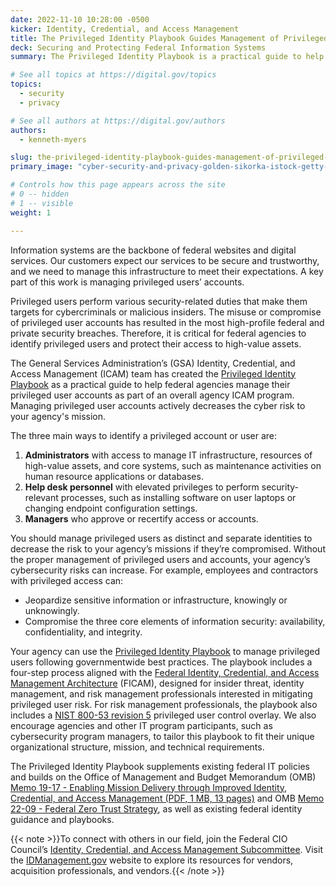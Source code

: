 ```yaml
---
date: 2022-11-10 10:28:00 -0500
kicker: Identity, Credential, and Access Management
title: The Privileged Identity Playbook Guides Management of Privileged User Accounts
deck: Securing and Protecting Federal Information Systems
summary: The Privileged Identity Playbook is a practical guide to help federal agencies implement and manage a privileged user management function as part of an overall agency ICAM program.

# See all topics at https://digital.gov/topics
topics:
  - security
  - privacy

# See all authors at https://digital.gov/authors
authors:
  - kenneth-myers

slug: the-privileged-identity-playbook-guides-management-of-privileged-user-accounts
primary_image: "cyber-security-and-privacy-golden-sikorka-istock-getty-images-1358866874"

# Controls how this page appears across the site
# 0 -- hidden
# 1 -- visible
weight: 1

---
```


Information systems are the backbone of federal websites and digital services. Our customers expect our services to be secure and trustworthy, and we need to manage this infrastructure to meet their expectations. A key part of this work is managing privileged users’ accounts.

Privileged users perform various security-related duties that make them targets for cybercriminals or malicious insiders. The misuse or compromise of privileged user accounts has resulted in the most high-profile federal and private security breaches. Therefore, it is critical for federal agencies to identify privileged users and protect their access to high-value assets.

The General Services Administration’s (GSA) Identity, Credential, and Access Management (ICAM) team has created the [Privileged Identity Playbook](https://playbooks.idmanagement.gov/playbooks/pam/) as a practical guide to help federal agencies manage their privileged user accounts as part of an overall agency ICAM program. Managing privileged user accounts actively decreases the cyber risk to your agency's mission.

The three main ways to identify a privileged account or user are:

1. **Administrators** with access to manage IT infrastructure, resources of high-value assets, and core systems, such as maintenance activities on human resource applications or databases.
2. **Help desk personnel** with elevated privileges to perform security-relevant processes, such as installing software on user laptops or changing endpoint configuration settings.
3. **Managers** who approve or recertify access or accounts.

You should manage privileged users as distinct and separate identities to decrease the risk to your agency’s missions if they’re compromised. Without the proper management of privileged users and accounts, your agency’s cybersecurity risks can increase. For example, employees and contractors with privileged access can:

* Jeopardize sensitive information or infrastructure, knowingly or unknowingly.
* Compromise the three core elements of information security: availability, confidentiality, and integrity.

Your agency can use the [Privileged Identity Playbook](https://playbooks.idmanagement.gov/playbooks/pam/) to manage privileged users following governmentwide best practices. The playbook includes a four-step process aligned with the [Federal Identity, Credential, and Access Management Architecture](https://playbooks.idmanagement.gov/arch/) (FICAM), designed for insider threat, identity management, and risk management professionals interested in mitigating privileged user risk. For risk management professionals, the playbook also includes a [NIST 800-53 revision 5](https://csrc.nist.gov/publications/detail/sp/800-53/rev-5/final) privileged user control overlay. We also encourage agencies and other IT program participants, such as cybersecurity program managers, to tailor this playbook to fit their unique organizational structure, mission, and technical requirements.

The Privileged Identity Playbook supplements existing federal IT policies and builds on the Office of Management and Budget Memorandum (OMB) [Memo 19-17 - Enabling Mission Delivery through Improved Identity, Credential, and Access Management (PDF, 1 MB, 13 pages)](https://www.whitehouse.gov/wp-content/uploads/2019/05/M-19-17.pdf) and OMB [Memo 22-09 - Federal Zero Trust Strategy](https://zerotrust.cyber.gov/federal-zero-trust-strategy/), as well as existing federal identity guidance and playbooks.

{{< note >}}To connect with others in our field, join the Federal CIO Council’s [Identity, Credential, and Access Management Subcommittee](https://www.idmanagement.gov/governance/ficam/). Visit the [IDManagement.gov](https://www.idmanagement.gov/) website to explore its resources for vendors, acquisition professionals, and vendors.{{< /note >}}
